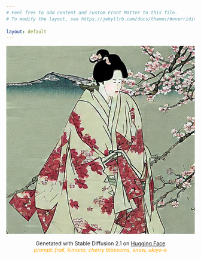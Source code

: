 ```yaml
---
# Feel free to add content and custom Front Matter to this file.
# To modify the layout, see https://jekyllrb.com/docs/themes/#overriding-theme-defaults

layout: default
---
```


<img src="assets/image/profile.jpg"
     title="profile">


<p align="center">Genetated with Stable Diffusion 2.1 on 
    <a href="https://huggingface.co/spaces/stabilityai/stable-diffusion">Hugging Face</a><br>
    <I style="color:orange;">prompt: frail,  kimono, cherry blossoms, snow, ukiyo-e</I>
</p>




